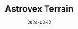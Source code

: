 ---
date: 2024-02-12
featured_image: 0Icky.jpg
title: Astrovex Terrain
#type: gallery
sort_by: Name
resources:
  - src: 3.jpg
    title: check it out yo!
---